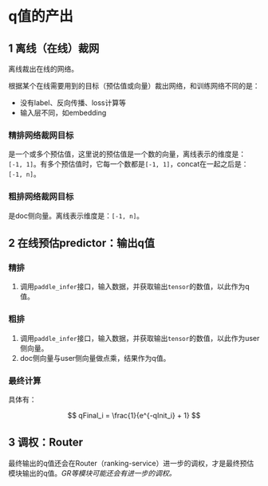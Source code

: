 # q值的产出

## 1 离线（在线）裁网

离线裁出在线的网络。

根据某个在线需要用到的目标（预估值或向量）裁出网络，和训练网络不同的是：
- 没有label、反向传播、loss计算等
- 输入层不同，如embedding

### 精排网络裁网目标

是一个或多个预估值，这里说的预估值是一个数的向量，离线表示的维度是：`[-1, 1]`。有多个预估值时，它每一个数都是`[-1, 1]`，concat在一起之后是：`[-1, n]`。

### 粗排网络裁网目标

是doc侧向量。离线表示维度是：`[-1, n]`。

## 2 在线预估predictor：输出q值

### 精排

1. 调用`paddle_infer`接口，输入数据，并获取输出`tensor`的数值，以此作为q值。

### 粗排

1. 调用`paddle_infer`接口，输入数据，并获取输出`tensor`的数值，以此作为user侧向量。
2. doc侧向量与user侧向量做点乘，结果作为q值。

### 最终计算

具体有：

$$
qFinal_i = \frac{1}{e^{-qInit_i} + 1}
$$

## 3 调权：Router

最终输出的q值还会在Router（ranking-service）进一步的调权，才是最终预估模块输出的q值。*GR等模块可能还会有进一步的调权。*